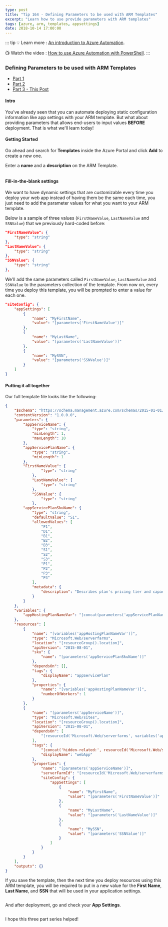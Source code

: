 ```yaml
---
type: post
title: "Tip 164 - Defining Parameters to be used with ARM Templates"
excerpt: "Learn how to use provide parameters with ARM templates"
tags: [azure, arm, templates, appsettings]
date: 2018-10-14 17:00:00
---
```


::: tip
:bulb: Learn more : [An introduction to Azure Automation](https://docs.microsoft.com/azure/azure-resource-manager/resource-group-overview?WT.mc_id=docs-azuredevtips-azureappsdev). 

:tv: Watch the video : [How to use Azure Automation with PowerShell](https://www.youtube.com/watch?v=pQ9dQ13B2vM&list=PLLasX02E8BPCNCK8Thcxu-Y-XcBUbhFWC&index=50?WT.mc_id=youtube-azuredevtips-azureappsdev).
:::

### Defining Parameters to be used with ARM Templates

* [Part 1](tip162.html)
* [Part 2](tip163.html) 
* [Part 3 - This Post](tip164.html)

#### Intro

You’ve already seen that you can automate deploying static configuration information like app settings with your ARM template. But what about providing parameters that allows end-users to input values **BEFORE** deployment. That is what we'll learn today!

#### Getting Started

Go ahead and search for **Templates** inside the Azure Portal and click **Add** to create a new one.

Enter a **name** and a **description** on the ARM Template. 

<img :src="$withBase('/files/customdeploy5.png')">

#### Fill-in-the-blank settings

We want to have dynamic settings that are customizable every time you deploy your web app instead of having them be the same each time, you just need to add the parameter values for what you want to your ARM template.

Below is a sample of three values (`FirstNameValue`, `LastNameValue` and `SSNValue`) that we previously hard-coded before: 

```json
"FirstNameValue": {
    "type": "string"
},
"LastNameValue": {
    "type": "string"
},
"SSNValue": {
    "type": "string"
},

```

We'll add the same parameters called `FirstNameValue`, `LastNameValue` and `SSNValue` to the parameters collection of the template. From now on, every time you deploy this template, you will be prompted to enter a value for each one.

```json
"siteConfig": {
    "appSettings": [
        {
            "name": "MyFirstName",
            "value": "[parameters('FirstNameValue')]"
        },
        {
            "name": "MyLastName",
            "value": "[parameters('LastNameValue')]"
        },
        {
            "name": "MySSN",
            "value": "[parameters('SSNValue')]"
        }
    ]
}
```

#### Putting it all together 

Our full template file looks like the following:

```json
{
    "$schema": "https://schema.management.azure.com/schemas/2015-01-01/deploymentTemplate.json#",
    "contentVersion": "1.0.0.0",
    "parameters": {
        "appServiceName": {
            "type": "string",
            "minLength": 1,
            "maxLength": 10
        },
        "appServicePlanName": {
            "type": "string",
            "minLength": 1
        },
        "FirstNameValue": {
                "type": "string"
            },
            "LastNameValue": {
                "type": "string"
            },
            "SSNValue": {
                "type": "string"
            },
        "appServicePlanSkuName": {
            "type": "string",
            "defaultValue": "S1",
            "allowedValues": [
                "F1",
                "D1",
                "B1",
                "B2",
                "B3",
                "S1",
                "S2",
                "S3",
                "P1",
                "P2",
                "P3",
                "P4"
            ],
            "metadata": {
                "description": "Describes plan's pricing tier and capacity. Check details at https://azure.microsoft.com/pricing/details/app-service/"
            }
        }
    },
    "variables": {
        "appHostingPlanNameVar": "[concat(parameters('appServicePlanName'),'-apps')]"
    },
    "resources": [
        {
            "name": "[variables('appHostingPlanNameVar')]",
            "type": "Microsoft.Web/serverfarms",
            "location": "[resourceGroup().location]",
            "apiVersion": "2015-08-01",
            "sku": {
                "name": "[parameters('appServicePlanSkuName')]"
            },
            "dependsOn": [],
            "tags": {
                "displayName": "appServicePlan"
            },
            "properties": {
                "name": "[variables('appHostingPlanNameVar')]",
                "numberOfWorkers": 1
            }
        },
        {
            "name": "[parameters('appServiceName')]",
            "type": "Microsoft.Web/sites",
            "location": "[resourceGroup().location]",
            "apiVersion": "2015-08-01",
            "dependsOn": [
                "[resourceId('Microsoft.Web/serverfarms', variables('appHostingPlanNameVar'))]"
            ],
            "tags": {
                "[concat('hidden-related:', resourceId('Microsoft.Web/serverfarms', variables('appHostingPlanNameVar')))]": "Resource",
                "displayName": "webApp"
            },
            "properties": {
                "name": "[parameters('appServiceName')]",
                "serverFarmId": "[resourceId('Microsoft.Web/serverfarms', variables('appHostingPlanNameVar'))]",
                "siteConfig": {
                    "appSettings": [
                        {
                            "name": "MyFirstName",
                            "value": "[parameters('FirstNameValue')]"
                        },
                        {
                            "name": "MyLastName",
                            "value": "[parameters('LastNameValue')]"
                        },
                        {
                            "name": "MySSN",
                            "value": "[parameters('SSNValue')]"
                        }
                    ]
                }
            }
        }
    ],
    "outputs": {}
}
```

If you save the template, then the next time you deploy resources using this ARM template, you will be required to put in a new value for the **First Name**, **Last Name**, and **SSN** that will be used in your application settings.

<img :src="$withBase('/files/customdeploy3.png')">

And after deployment, go and check your **App Settings**. 

<img :src="$withBase('/files/customdeploy4.png')">

I hope this three part series helped!


